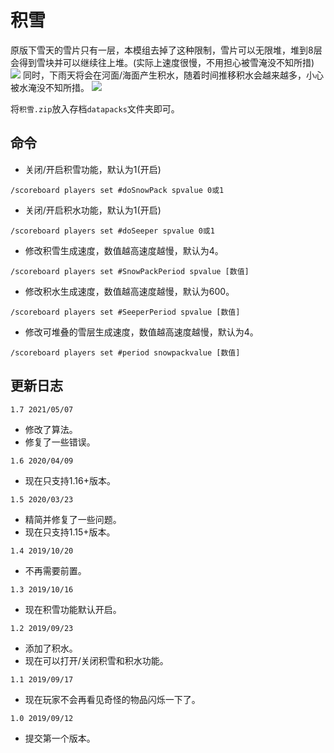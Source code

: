 # 积雪
原版下雪天的雪片只有一层，本模组去掉了这种限制，雪片可以无限堆，堆到8层会得到雪块并可以继续往上堆。(实际上速度很慢，不用担心被雪淹没不知所措)
![](https://i.loli.net/2019/09/12/JLO1Bhyg5Nk36Xi.png)
同时，下雨天将会在河面/海面产生积水，随着时间推移积水会越来越多，小心被水淹没不知所措。
![](https://i.loli.net/2019/09/23/wZMzkvgYnNu2El7.png)

将`积雪.zip`放入存档`datapacks`文件夹即可。

## 命令

+ 关闭/开启积雪功能，默认为1(开启)
```
/scoreboard players set #doSnowPack spvalue 0或1
```

+ 关闭/开启积水功能，默认为1(开启)
```
/scoreboard players set #doSeeper spvalue 0或1
```

+ 修改积雪生成速度，数值越高速度越慢，默认为4。
```
/scoreboard players set #SnowPackPeriod spvalue [数值]
```

+ 修改积水生成速度，数值越高速度越慢，默认为600。
```
/scoreboard players set #SeeperPeriod spvalue [数值]
```

+ 修改可堆叠的雪层生成速度，数值越高速度越慢，默认为4。
```
/scoreboard players set #period snowpackvalue [数值]
```

## 更新日志
`1.7 2021/05/07`
+ 修改了算法。
+ 修复了一些错误。

`1.6 2020/04/09`
+ 现在只支持1.16+版本。

`1.5 2020/03/23`
+ 精简并修复了一些问题。
+ 现在只支持1.15+版本。

`1.4 2019/10/20`
+ 不再需要前置。

`1.3 2019/10/16`
+ 现在积雪功能默认开启。

`1.2 2019/09/23`
+ 添加了积水。
+ 现在可以打开/关闭积雪和积水功能。

`1.1 2019/09/17`
+ 现在玩家不会再看见奇怪的物品闪烁一下了。

`1.0 2019/09/12`
+ 提交第一个版本。
